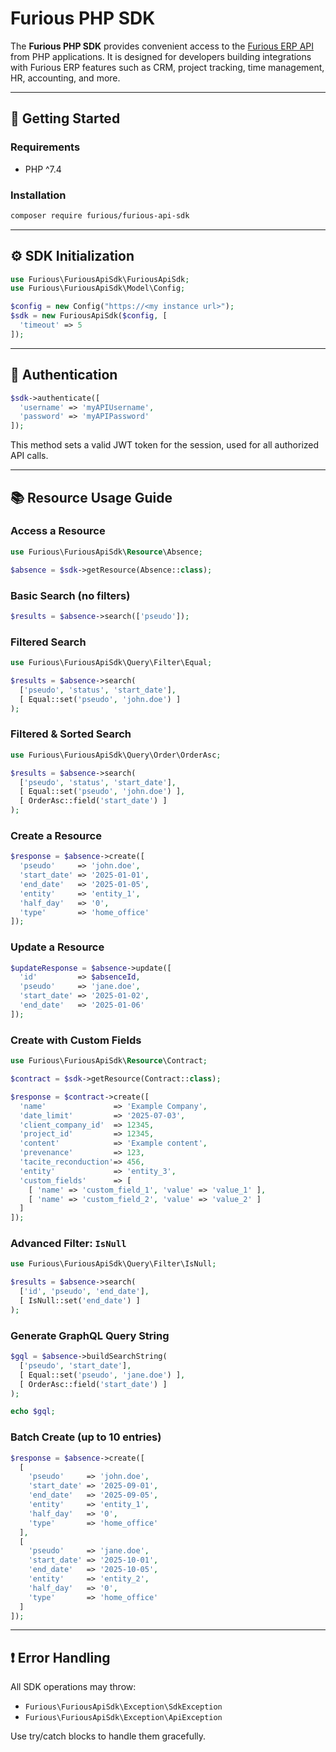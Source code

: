 # Furious PHP SDK

The **Furious PHP SDK** provides convenient access to the [Furious ERP API](https://furious-squad.com) from PHP applications. It is designed for developers building integrations with Furious ERP features such as CRM, project tracking, time management, HR, accounting, and more.

---

## 🚀 Getting Started

### Requirements

* PHP ^7.4

### Installation

```bash
composer require furious/furious-api-sdk
```

---

## ⚙️ SDK Initialization

```php
use Furious\FuriousApiSdk\FuriousApiSdk;
use Furious\FuriousApiSdk\Model\Config;

$config = new Config("https://<my instance url>");
$sdk = new FuriousApiSdk($config, [
  'timeout' => 5
]);
```

---

## 🔐 Authentication

```php
$sdk->authenticate([
  'username' => 'myAPIUsername',
  'password' => 'myAPIPassword'
]);
```

This method sets a valid JWT token for the session, used for all authorized API calls.

---

## 📚 Resource Usage Guide

### Access a Resource

```php
use Furious\FuriousApiSdk\Resource\Absence;

$absence = $sdk->getResource(Absence::class);
```

### Basic Search (no filters)

```php
$results = $absence->search(['pseudo']);
```

### Filtered Search

```php
use Furious\FuriousApiSdk\Query\Filter\Equal;

$results = $absence->search(
  ['pseudo', 'status', 'start_date'],
  [ Equal::set('pseudo', 'john.doe') ]
);
```

### Filtered & Sorted Search

```php
use Furious\FuriousApiSdk\Query\Order\OrderAsc;

$results = $absence->search(
  ['pseudo', 'status', 'start_date'],
  [ Equal::set('pseudo', 'john.doe') ],
  [ OrderAsc::field('start_date') ]
);
```

### Create a Resource

```php
$response = $absence->create([
  'pseudo'     => 'john.doe',
  'start_date' => '2025-01-01',
  'end_date'   => '2025-01-05',
  'entity'     => 'entity_1',
  'half_day'   => '0',
  'type'       => 'home_office'
]);
```

### Update a Resource

```php
$updateResponse = $absence->update([
  'id'         => $absenceId,
  'pseudo'     => 'jane.doe',
  'start_date' => '2025-01-02',
  'end_date'   => '2025-01-06'
]);

```

### Create with Custom Fields

```php
use Furious\FuriousApiSdk\Resource\Contract;

$contract = $sdk->getResource(Contract::class);

$response = $contract->create([
  'name'               => 'Example Company',
  'date_limit'         => '2025-07-03',
  'client_company_id'  => 12345,
  'project_id'         => 12345,
  'content'            => 'Example content',
  'prevenance'         => 123,
  'tacite_reconduction'=> 456,
  'entity'             => 'entity_3',
  'custom_fields'      => [
    [ 'name' => 'custom_field_1', 'value' => 'value_1' ],
    [ 'name' => 'custom_field_2', 'value' => 'value_2' ]
  ]
]);
```

### Advanced Filter: `IsNull`

```php
use Furious\FuriousApiSdk\Query\Filter\IsNull;

$results = $absence->search(
  ['id', 'pseudo', 'end_date'],
  [ IsNull::set('end_date') ]
);
```

### Generate GraphQL Query String

```php
$gql = $absence->buildSearchString(
  ['pseudo', 'start_date'],
  [ Equal::set('pseudo', 'jane.doe') ],
  [ OrderAsc::field('start_date') ]
);

echo $gql;
```

### Batch Create (up to 10 entries)

```php
$response = $absence->create([
  [
    'pseudo'     => 'john.doe',
    'start_date' => '2025-09-01',
    'end_date'   => '2025-09-05',
    'entity'     => 'entity_1',
    'half_day'   => '0',
    'type'       => 'home_office'
  ],
  [
    'pseudo'     => 'jane.doe',
    'start_date' => '2025-10-01',
    'end_date'   => '2025-10-05',
    'entity'     => 'entity_2',
    'half_day'   => '0',
    'type'       => 'home_office'
  ]
]);
```

---

## ❗ Error Handling

All SDK operations may throw:

* `Furious\FuriousApiSdk\Exception\SdkException`
* `Furious\FuriousApiSdk\Exception\ApiException`

Use try/catch blocks to handle them gracefully.
